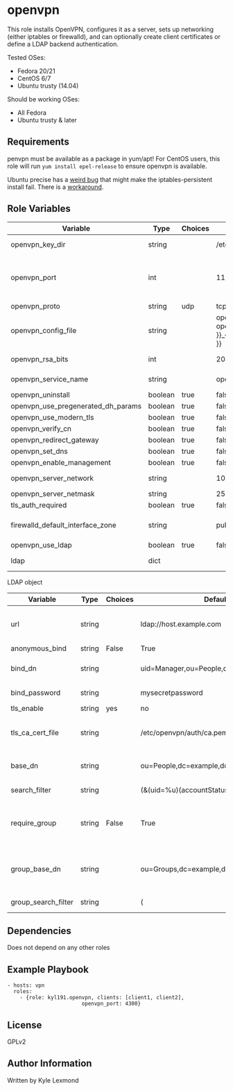 openvpn
=========

This role installs OpenVPN, configures it as a server, sets up networking (either iptables or firewalld), and can optionally create client certificates or define a LDAP backend authentication.

Tested OSes:
- Fedora 20/21
- CentOS 6/7
- Ubuntu trusty (14.04)

Should be working OSes:
- All Fedora
- Ubuntu trusty & later


Requirements
------------

penvpn must be available as a package in yum/apt! For CentOS users, this role will run `yum install epel-release` to ensure openvpn is available.

Ubuntu precise has a [weird bug](https://bugs.launchpad.net/ubuntu/+source/iptables-persistent/+bug/1002078) that might make the iptables-persistent install fail. There is a [workaround](https://forum.linode.com/viewtopic.php?p=58233#p58233).

Role Variables
--------------

| Variable                           | Type    | Choices      | Default                                        | Comment                                                                                                                                     |
|------------------------------------|---------|--------------|------------------------------------------------|---------------------------------------------------------------------------------------------------------------------------------------------|
| openvpn_key_dir                    | string  |              | /etc/openvpn/keys                              | Path where your server private keys and CA will be stored                                                                                   |
| openvpn_port                       | int     |              | 1194                                           | The port you want OpenVPN to run on. If you have different ports on   different servers, I suggest you set the port in your inventory file. |
| openvpn_proto                      | string  | udp | tcp    | udp                                            | The protocol you want OpenVPN to use (UDP by default)                                                                                       |
| openvpn_config_file                | string  |              | openvpn_{{ openvpn_proto }}_{{ openvpn_port }} |  The config file name you want to   use                                                                                                     |
| openvpn_rsa_bits                   | int     |              | 2048                                           | Number of bit used to protect generated certificates                                                                                        |
| openvpn_service_name               | string  |              | openvpn                                        | Name of the service. Used by systemctl to start the service                                                                                 |
| openvpn_uninstall                  | boolean | true | false | false                                          | Set to true to uninstall the OpenVPN service                                                                                                |
| openvpn_use_pregenerated_dh_params | boolean | true | false | false                                          | DH params are generted with the install by default                                                                                          |
| openvpn_use_modern_tls             | boolean | true | false | true                                           | Use modern Cipher for TLS encryption                                                                                                        |
| openvpn_verify_cn                  | boolean | true | false | false                                          | Check that the CN of the certificate match the FQDN                                                                                         |
| openvpn_redirect_gateway           | boolean | true | false | true                                           | OpenVPN gateway push                                                                                                                        |
| openvpn_set_dns                    | boolean | true | false | true                                           | Will push DNS to the client (Google and OpenDNS)                                                                                            |
| openvpn_enable_management          | boolean | true | false | true                                           |                                                                                                                                             |
| openvpn_server_network             | string  |              | 10.9.0.0                                       | Private network used by OpenVPN service                                                                                                     |
| openvpn_server_netmask             | string  |              | 255.255.255.0                                  | Netmask of the private network                                                                                                              |
| tls_auth_required                  | boolean | true | false | true                                           | Ask the client to push the generated ta.key of the server durring the   connection                                                          |
| firewalld_default_interface_zone   | string  |              | public                                         | Firewalld zone where the "ansible_default_ipv4.interface" will   be pushed into                                                             |
| openvpn_use_ldap                   | boolean | true | false | false                                          | Active LDAP backend for authentication. Client certificate not needed   anymore                                                             |
| ldap                               | dict    |              |                                                | Dictionnary that contain LDAP configuration                                                                                                 |

LDAP object

| Variable            | Type   | Choices      | Default                                                                                        | Comment                                                                                        |
|---------------------|--------|--------------|------------------------------------------------------------------------------------------------|------------------------------------------------------------------------------------------------|
| url                 | string |              | ldap://host.example.com                                                                        | Address of you LDAP backend with syntax ldap[s]://host[:port]                                  |
| anonymous_bind      | string | False | True | False                                                                                          | This is not an Ansible boolean but a string that will be pushed into the   configuration file, |
| bind_dn             | string |              | uid=Manager,ou=People,dc=example,dc=com                                                        | Bind DN used if "anonymous_bind" set to "False"                                                |
| bind_password       | string |              | mysecretpassword                                                                               | Password of the bind_dn user                                                                   |
| tls_enable          | string | yes | no     | no                                                                                             | Force TLS encryption. Not necessary with ldaps addresses                                       |
| tls_ca_cert_file    | string |              | /etc/openvpn/auth/ca.pem                                                                       | Path to the CA ldap backend. This must must has been pushed before                             |
| base_dn             | string |              | ou=People,dc=example,dc=com                                                                    | Base DN where the backend will look for valid user                                             |
| search_filter       | string |              | (&(uid=%u)(accountStatus=active))                                                              | Filter the ldap search                                                                         |
| require_group       | string | False | True | This is not an Ansible boolean but a string that will be pushed into the   configuration file, |                                                                                                |
| group_base_dn       | string |              | ou=Groups,dc=example,dc=com                                                                    | Precise the group to look for. Required if require_group is set to   "True"                    |
| group_search_filter | string |              | (|(cn=developers)(cn=artists))                                                                 | Precise valid groups                                                                           |

Dependencies
------------

Does not depend on any other roles

Example Playbook
----------------

    - hosts: vpn
      roles:
        - {role: kyl191.openvpn, clients: [client1, client2],
                            openvpn_port: 4300}

License
-------

GPLv2

Author Information
------------------

Written by Kyle Lexmond

